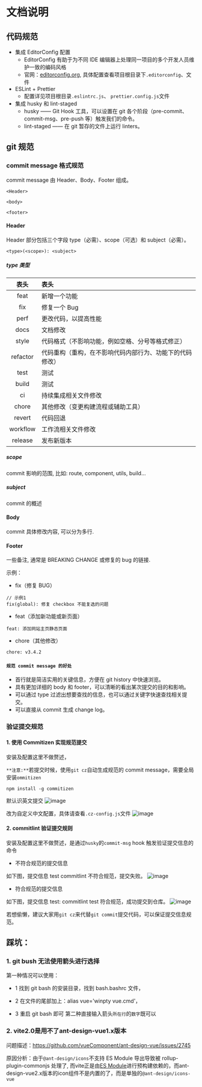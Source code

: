 # 文档说明

## 代码规范

- 集成 EditorConfig 配置
  - EditorConfig 有助于为不同 IDE 编辑器上处理同一项目的多个开发人员维护一致的编码风格
  - 官网：[editorconfig.org](https://editorconfig.org/), 具体配置查看项目根目录下`.editorconfig`、文件
- ESLint + Prettier
  - 配置详见项目根目录`.eslintrc.js`、 `prettier.config.js`文件
- 集成 husky 和 lint-staged
  - husky —— Git Hook 工具，可以设置在 git 各个阶段（pre-commit、commit-msg、pre-push 等）触发我们的命令。
  - lint-staged —— 在 git 暂存的文件上运行 linters。

## git 规范

### commit message 格式规范

commit message 由 Header、Body、Footer 组成。

```
<Header>

<body>

<footer>
```

#### Header

Header 部分包括三个字段 type（必需）、scope（可选）和 subject（必需）。

```
<type>(<scope>): <subject>
```

##### type 类型

|   表头   | 表头                                                     |
| :------: | :------------------------------------------------------- |
|   feat   | 新增一个功能                                             |
|   fix    | 修复一个 Bug                                             |
|   perf   | 更改代码，以提高性能                                     |
|   docs   | 文档修改                                                 |
|  style   | 代码格式（不影响功能，例如空格、分号等格式修正）         |
| refactor | 代码重构（重构，在不影响代码内部行为、功能下的代码修改） |
|   test   | 测试                                                     |
|  build   | 测试                                                     |
|    ci    | 持续集成相关文件修改                                     |
|  chore   | 其他修改（变更构建流程或辅助工具）                       |
|  revert  | 代码回退                                                 |
| workflow | 工作流相关文件修改                                       |
| release  | 发布新版本                                               |

##### scope

commit 影响的范围, 比如: route, component, utils, build…

##### subject

commit 的概述

#### Body

commit 具体修改内容, 可以分为多行.

#### Footer

一些备注, 通常是 BREAKING CHANGE 或修复的 bug 的链接.

示例：

- fix（修复 BUG）

```
// 示例1
fix(global): 修复 checkbox 不能复选的问题
```

- feat（添加新功能或新页面）

```
feat: 添加网站主页静态页面
```

- chore（其他修改）

```
chore: v3.4.2
```

#### `规范 commit message 的好处`

- 首行就是简洁实用的关键信息，方便在 git history 中快速浏览。
- 具有更加详细的 body 和 footer，可以清晰的看出某次提交的目的和影响。
- 可以通过 type 过滤出想要查找的信息，也可以通过关键字快速查找相关提交。
- 可以直接从 commit 生成 change log。

### 验证提交规范

#### 1. 使用 Commitizen 实现规范提交

安装及配置这里不做赘述，

`**注意:**`若提交时候，使用`git cz`自动生成规范的 commit message，需要全局安装`ommitizen`

```
npm install -g commitizen
```

默认识英文提交 ![image](https://p3-juejin.byteimg.com/tos-cn-i-k3u1fbpfcp/d5bc364437b54bad9946fd43daaf10e7~tplv-k3u1fbpfcp-zoom-1.image)

改为自定义中文配置，具体请查看`.cz-config.js`文件 ![image](https://p3-juejin.byteimg.com/tos-cn-i-k3u1fbpfcp/c52e04ef0cda442fbd6c5c58691f8751~tplv-k3u1fbpfcp-zoom-1.image)

#### 2. commitlint 验证提交规则

安装及配置这里不做赘述，是通过`husky`的`commit-msg` hook 触发验证提交信息的命令

- 不符合规范的提交信息

如下图，提交信息 test commitlint 不符合规范，提交失败。 ![image](https://p3-juejin.byteimg.com/tos-cn-i-k3u1fbpfcp/dcce89c773b1424d88c915446be8d0eb~tplv-k3u1fbpfcp-zoom-1.image)

- 符合规范的提交信息

如下图，提交信息 test: commitlint test 符合规范，成功提交到仓库。 ![image](https://p3-juejin.byteimg.com/tos-cn-i-k3u1fbpfcp/190ba1b62d8d433faf3d221eb8fb5119~tplv-k3u1fbpfcp-zoom-1.image)

若想偷懒，建议大家用`git cz`来代替`git commit`提交代码，可以保证提交信息规范。

## 踩坑：

### 1. git bush 无法使用箭头进行选择

第一种情况可以使用：
- 1 找到 git bash 的安装目录，找到 bash.bashrc 文件，

- 2 在文件的尾部加上：alias vue='winpty vue.cmd'，

- 3 重启 git bash 即可
第二种直接输入箭头`所在行`的`数字`既可以

### 2. vite2.0是用不了ant-design-vue1.x版本
问题描述：https://github.com/vueComponent/ant-design-vue/issues/2745

原因分析：由于`@ant-design/icons`不支持 ES Module 导出导致被 rollup-plugin-commonjs 处理了, 而vite正是由[ES Module](https://cn.vitejs.dev/guide/why.html#the-problems)进行预构建依赖的，而ant-design-vue2.x版本的icon组件不是内置的了，而是单独的`@ant-design/icons-vue`